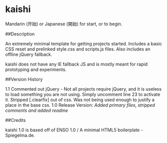 kaishi
================================
Mandarin (开始) or Japanese (開始) for start, or to begin.

##Description

An extremely minimal template for getting projects started. Includes a basic CSS reset and prelinked style.css and scripts.js files. Also includes an offline jQuery fallback.

kaishi does not have any IE fallback JS and is mostly meant for rapid prototyping and experiments.

##Version History

1.1 Commented out jQuery
	  - Not all projects require jQuery, and it is useless to load something you are not using.
	  	Simply uncomment line 23 to activate it.
	 Stripped [.clearfix] out of css. Was not being used enough to justify a place in the base css.
1.0 Release Version: *Added primary files, stripped comments and added readme*

##Credits

kaishi 1.0 is based off of ENSO 1.0 / A minimal HTML5 boilerplate - Spiegelma.de.